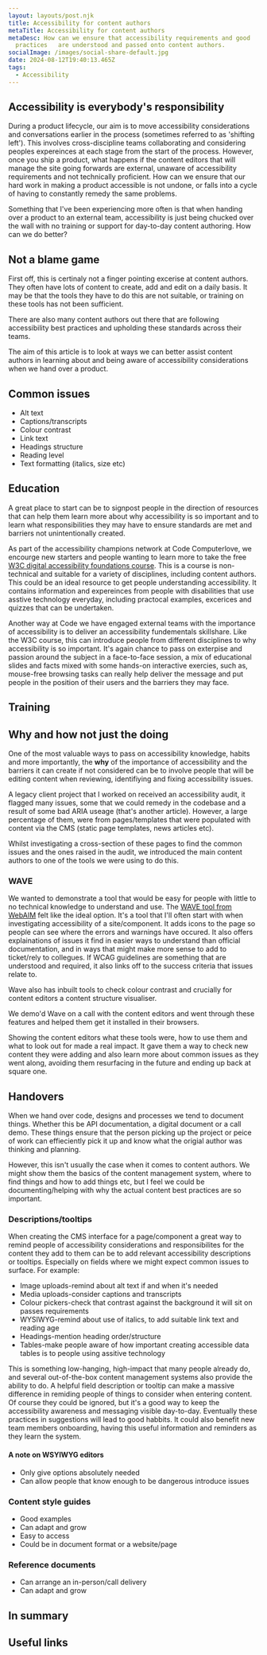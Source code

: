 ```yaml
---
layout: layouts/post.njk
title: Accessibility for content authors
metaTitle: Accessibility for content authors
metaDesc: How can we ensure that accessibility requirements and good
  practices   are understood and passed onto content authors.
socialImage: /images/social-share-default.jpg
date: 2024-08-12T19:40:13.465Z
tags:
  - Accessibility
---
```

## Accessibility is everybody's responsibility

During a product lifecycle, our aim is to move accessibility considerations and conversations earlier in the process (sometimes referred to as 'shifting left'). This involves cross-discipline teams collaborating and considering peoples expereinces at each stage from the start of the process. However, once you ship a product, what happens if the content editors that will manage the site going forwards are external, unaware of accessibility requirements and not technically proficient. How can we ensure that our hard work in making a product accessible is not undone, or falls into a cycle of having to constantly remedy the same problems.

Something that I've been experiencing more often is that when handing over a product to an external team, accessibility is just being chucked over the wall with no training or support for day-to-day content authoring. How can we do better?

## Not a blame game

First off, this is certinaly not a finger pointing excerise at content authors. They often have lots of content to create, add and edit on a daily basis. It may be that the tools they have to do this are not suitable, or training on these tools has not been sufficient.

There are also many content authors out there that are following accessibility best practices and upholding these standards across their teams.

The aim of this article is to look at ways we can better assist content authors in learning about and being aware of accessibility considerations when we hand over a product.

## Common issues

- Alt text
- Captions/transcripts
- Colour contrast
- Link text
- Headings structure
- Reading level
- Text formatting (italics, size etc)

## Education

A great place to start can be to signpost people in the direction of resources that can help them learn more about why accessibility is so important and to learn what responsibilities they may have to ensure standards are met and barriers not unintentionally created.

As part of the accessibility champions network at Code Computerlove, we encourge new starters and people wanting to learn more to take the free [W3C digital accessibility foundations course](https://www.w3.org/WAI/courses/foundations-course/). This is a course is non-technical and suitable for a variety of disciplines, including content authors. This could be an ideal resource to get people understanding accessibility. It contains information and expereinces from people with disabilities that use asstive technology everyday, including practocal examples, excerices and quizzes that can be undertaken. 

Another way at Code we have engaged external teams with the importance of accessibility is to deliver an accessibility fundementals skillshare. Like the W3C course, this can introduce people from different disciplines to why accessibility is so important. It's again chance to pass on exterpise and passion around the subject in a face-to-face session, a mix of educational slides and facts mixed with some hands-on interactive exercies, such as, mouse-free browsing tasks can really help deliver the message and put people in the position of their users and the barriers they may face.

## Training

## Why and how not just the doing

One of the most valuable ways to pass on accessibility knowledge, habits and more importantly, the **why** of the importance of accessibility and the barriers it can create if not considered can be to involve people that will be editing content when reviewing, identifiying and fixing accessibility issues.

A legacy client project that I worked on received an accessibility audit, it flagged many issues, some that we could remedy in the codebase and a result of some bad ARIA useage (that's another article). However, a large percentage of them, were from pages/templates that were populated with content via the CMS (static page templates, news articles etc).

Whilst investigating a cross-section of these pages to find the common issues and the ones raised in the audit, we introduced the main content authors to one of the tools we were using to do this.

### WAVE

We wanted to demonstrate a tool that would be easy for people with little to no technical knowledge to understand and use. The [WAVE tool from WebAIM](https://wave.webaim.org/) felt like the ideal option. It's a tool that I'll often start with when investigating accessibility of a site/component. It adds icons to the page so people can see where the errors and warnings have occured. It also offers explainations of issues it find in easier ways to understand than official documentation, and in ways that might make more sense to add to ticket/rely to collegues. If WCAG guidelines are something that are understood and required, it also links off to the success criteria that issues relate to.

Wave also has inbuilt tools to check colour contrast and crucially for content editors a content structure visualiser.

We demo'd Wave on a call with the content editors and went through these features and helped them get it installed in their browsers.

Showing the content editors what these tools were, how to use them and what to look out for made a real impact. It gave them a way to check new content they were adding and also learn more about common issues as they went along, avoiding them resurfacing in the future and ending up back at square one.

## Handovers

When we hand over code, designs and processes we tend to document things. Whether this be API documentation, a digital document or a call demo. These things ensure that the person picking up the project or peice of work can effieciently pick it up and know what the origial author was thinking and planning.

However, this isn't usually the case when it comes to content authors. We might show them the basics of the content management system, where to find things and how to add things etc, but I feel we could be documenting/helping with why the actual content best practices are so important.

### Descriptions/tooltips

When creating the CMS interface for a page/component a great way to remind people of accessibility considerations and responsibilites for the content they add to them can be to add relevant accessibility descriptions or tooltips. Especially on fields where we might expect common issues to surface. For example:

* Image uploads-remind about alt text if and when it's needed
* Media uploads-consider captions and transcripts
* Colour pickers-check that contrast against the background it will sit on passes requirements
* WYSIWYG-remind about use of italics, to add suitable link text and reading age
* Headings-mention heading order/structure
* Tables-make people aware of how important creating accessible data tables is to people using assitive technology

This is something low-hanging, high-impact that many people already do, and several out-of-the-box content management systems also provide the ability to do. A helpful field description or tooltip can make a massive difference in remiding people of things to consider when entering content. Of course they could be ignored, but it's a good way to keep the accessibility awareness and messaging visible day-to-day. Eventually these practices in suggestions will lead to good habbits. It could also benefit new team members onboarding, having this useful information and reminders as they learn the system.

#### A note on WSYIWYG editors

- Only give options absolutely needed
- Can allow people that know enough to be dangerous introduce issues

### Content style guides

- Good examples
- Can adapt and grow
- Easy to access
- Could be in document format or a website/page

### Reference documents

- Can arrange an in-person/call delivery
- Can adapt and grow

## In summary

## Useful links